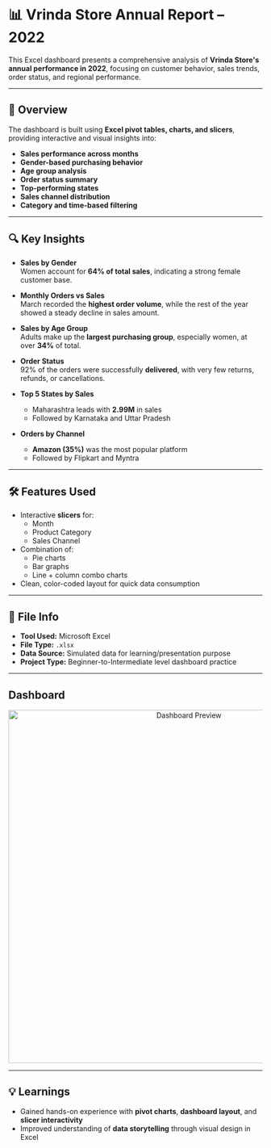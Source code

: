 # 📊 Vrinda Store Annual Report – 2022

This Excel dashboard presents a comprehensive analysis of **Vrinda Store's annual performance in 2022**, focusing on customer behavior, sales trends, order status, and regional performance.

---

## 🧾 Overview

The dashboard is built using **Excel pivot tables, charts, and slicers**, providing interactive and visual insights into:

- **Sales performance across months**
- **Gender-based purchasing behavior**
- **Age group analysis**
- **Order status summary**
- **Top-performing states**
- **Sales channel distribution**
- **Category and time-based filtering**

---

## 🔍 Key Insights

- **Sales by Gender**  
  Women account for **64% of total sales**, indicating a strong female customer base.

- **Monthly Orders vs Sales**  
  March recorded the **highest order volume**, while the rest of the year showed a steady decline in sales amount.

- **Sales by Age Group**  
  Adults make up the **largest purchasing group**, especially women, at over **34%** of total.

- **Order Status**  
  92% of the orders were successfully **delivered**, with very few returns, refunds, or cancellations.

- **Top 5 States by Sales**  
  - Maharashtra leads with **2.99M** in sales  
  - Followed by Karnataka and Uttar Pradesh

- **Orders by Channel**  
  - **Amazon (35%)** was the most popular platform  
  - Followed by Flipkart and Myntra

---

## 🛠️ Features Used

- Interactive **slicers** for:
  - Month
  - Product Category
  - Sales Channel
- Combination of:
  - Pie charts
  - Bar graphs
  - Line + column combo charts
- Clean, color-coded layout for quick data consumption

---

## 📁 File Info

- **Tool Used:** Microsoft Excel  
- **File Type:** `.xlsx`  
- **Data Source:** Simulated data for learning/presentation purpose  
- **Project Type:** Beginner-to-Intermediate level dashboard practice  

---

## Dashboard
<p align="center">
  <img src="./assets/Vrinda_Stores_Dashboard.png" alt="Dashboard Preview" width="700"/>
</p>

---

## 💡 Learnings

- Gained hands-on experience with **pivot charts**, **dashboard layout**, and **slicer interactivity**
- Improved understanding of **data storytelling** through visual design in Excel
  
